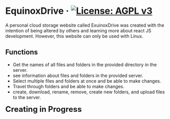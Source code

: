 # EquinoxDrive &middot; [![License: AGPL v3](https://img.shields.io/badge/License-AGPL%20v3-blue.svg)](https://github.com/RihamMoh/EquinoxDrive/blob/main/LICENSE) 

A personal cloud storage website called ExuinoxDrive was created with the intention of being altered by others and learning more about react JS development. However, this website can only be used with Linux.

## Functions
* Get the names of all files and folders in the provided directory in the server.
* see information about files and folders in the provided server.
* Select multiple files and folders at once and be able to make changes.
* Travel through folders and be able to make changes.
* create, download, rename, remove, create new folders, and upload files to the server.

<strong style="font-size:1.5rem">Creating in Progress</strong>
